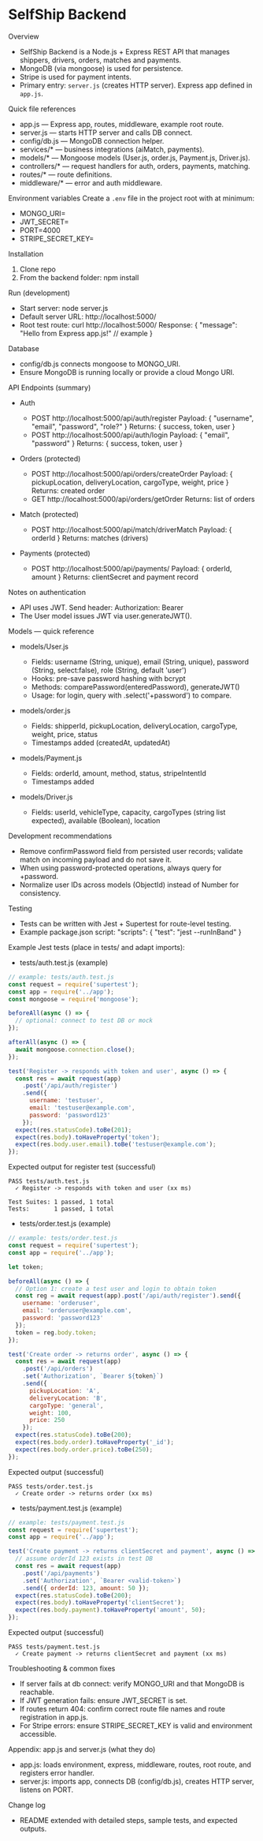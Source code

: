 # SelfShip Backend

Overview
- SelfShip Backend is a Node.js + Express REST API that manages shippers, drivers, orders, matches and payments.
- MongoDB (via mongoose) is used for persistence.
- Stripe is used for payment intents.
- Primary entry: `server.js` (creates HTTP server). Express app defined in `app.js`.

Quick file references
- app.js — Express app, routes, middleware, example root route.
- server.js — starts HTTP server and calls DB connect.
- config/db.js — MongoDB connection helper.
- services/* — business integrations (aiMatch, payments).
- models/* — Mongoose models (User.js, order.js, Payment.js, Driver.js).
- controllers/* — request handlers for auth, orders, payments, matching.
- routes/* — route definitions.
- middleware/* — error and auth middleware.

Environment variables
Create a `.env` file in the project root with at minimum:
- MONGO_URI=
- JWT_SECRET=
- PORT=4000
- STRIPE_SECRET_KEY=

Installation
1. Clone repo
2. From the backend folder:
   npm install

Run (development)
- Start server:
  node server.js
- Default server URL: http://localhost:5000/
- Root test route:
  curl http://localhost:5000/
  Response:
  {
    "message": "Hello from Express app.js!" // example
  }

Database
- config/db.js connects mongoose to MONGO_URI.
- Ensure MongoDB is running locally or provide a cloud Mongo URI.

API Endpoints (summary)
- Auth
  - POST http://localhost:5000/api/auth/register
    Payload: { "username", "email", "password", "role?" }
    Returns: { success, token, user }
  - POST http://localhost:5000/api/auth/login
    Payload: { "email", "password" }
    Returns: { success, token, user }

- Orders (protected)
  - POST http://localhost:5000/api/orders/createOrder
    Payload: { pickupLocation, deliveryLocation, cargoType, weight, price }
    Returns: created order
  - GET http://localhost:5000/api/orders/getOrder
    Returns: list of orders

- Match (protected)
  - POST http://localhost:5000/api/match/driverMatch
    Payload: { orderId }
    Returns: matches (drivers)

- Payments (protected)
  - POST http://localhost:5000/api/payments/
    Payload: { orderId, amount }
    Returns: clientSecret and payment record

Notes on authentication
- API uses JWT. Send header:
  Authorization: Bearer <token>
- The User model issues JWT via user.generateJWT().

Models — quick reference
- models/User.js
  - Fields: username (String, unique), email (String, unique), password (String, select:false), role (String, default 'user')
  - Hooks: pre-save password hashing with bcrypt
  - Methods: comparePassword(enteredPassword), generateJWT()
  - Usage: for login, query with .select('+password') to compare.

- models/order.js
  - Fields: shipperId, pickupLocation, deliveryLocation, cargoType, weight, price, status
  - Timestamps added (createdAt, updatedAt)

- models/Payment.js
  - Fields: orderId, amount, method, status, stripeIntentId
  - Timestamps added

- models/Driver.js
  - Fields: userId, vehicleType, capacity, cargoTypes (string list expected), available (Boolean), location

Development recommendations
- Remove confirmPassword field from persisted user records; validate match on incoming payload and do not save it.
- When using password-protected operations, always query for +password.
- Normalize user IDs across models (ObjectId) instead of Number for consistency.

Testing
- Tests can be written with Jest + Supertest for route-level testing.
- Example package.json script:
  "scripts": {
    "test": "jest --runInBand"
  }

Example Jest tests (place in tests/ and adapt imports):

- tests/auth.test.js (example)
```javascript
// example: tests/auth.test.js
const request = require('supertest');
const app = require('../app');
const mongoose = require('mongoose');

beforeAll(async () => {
  // optional: connect to test DB or mock
});

afterAll(async () => {
  await mongoose.connection.close();
});

test('Register -> responds with token and user', async () => {
  const res = await request(app)
    .post('/api/auth/register')
    .send({
      username: 'testuser',
      email: 'testuser@example.com',
      password: 'password123'
    });
  expect(res.statusCode).toBe(201);
  expect(res.body).toHaveProperty('token');
  expect(res.body.user.email).toBe('testuser@example.com');
});
```

Expected output for register test (successful)
```
PASS tests/auth.test.js
  ✓ Register -> responds with token and user (xx ms)

Test Suites: 1 passed, 1 total
Tests:       1 passed, 1 total
```

- tests/order.test.js (example)
```javascript
// example: tests/order.test.js
const request = require('supertest');
const app = require('../app');

let token;

beforeAll(async () => {
  // Option 1: create a test user and login to obtain token
  const reg = await request(app).post('/api/auth/register').send({
    username: 'orderuser',
    email: 'orderuser@example.com',
    password: 'password123'
  });
  token = reg.body.token;
});

test('Create order -> returns order', async () => {
  const res = await request(app)
    .post('/api/orders')
    .set('Authorization', `Bearer ${token}`)
    .send({
      pickupLocation: 'A',
      deliveryLocation: 'B',
      cargoType: 'general',
      weight: 100,
      price: 250
    });
  expect(res.statusCode).toBe(200);
  expect(res.body.order).toHaveProperty('_id');
  expect(res.body.order.price).toBe(250);
});
```

Expected output (successful)
```
PASS tests/order.test.js
  ✓ Create order -> returns order (xx ms)
```

- tests/payment.test.js (example)
```javascript
// example: tests/payment.test.js
const request = require('supertest');
const app = require('../app');

test('Create payment -> returns clientSecret and payment', async () => {
  // assume orderId 123 exists in test DB
  const res = await request(app)
    .post('/api/payments')
    .set('Authorization', `Bearer <valid-token>`)
    .send({ orderId: 123, amount: 50 });
  expect(res.statusCode).toBe(200);
  expect(res.body).toHaveProperty('clientSecret');
  expect(res.body.payment).toHaveProperty('amount', 50);
});
```

Expected output (successful)
```
PASS tests/payment.test.js
  ✓ Create payment -> returns clientSecret and payment (xx ms)
```

Troubleshooting & common fixes
- If server fails at db connect: verify MONGO_URI and that MongoDB is reachable.
- If JWT generation fails: ensure JWT_SECRET is set.
- If routes return 404: confirm correct route file names and route registration in app.js.
- For Stripe errors: ensure STRIPE_SECRET_KEY is valid and environment accessible.

Appendix: app.js and server.js (what they do)
- app.js: loads environment, express, middleware, routes, root route, and registers error handler.
- server.js: imports app, connects DB (config/db.js), creates HTTP server, listens on PORT.

Change log
- README extended with detailed steps, sample tests, and expected outputs.
